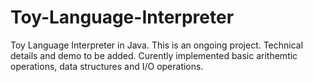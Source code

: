 # Toy-Language-Interpreter
Toy Language Interpreter in Java.
This is an ongoing project.
Technical details and demo to be added.
Curently implemented basic arithemtic operations, data structures and I/O operations.
